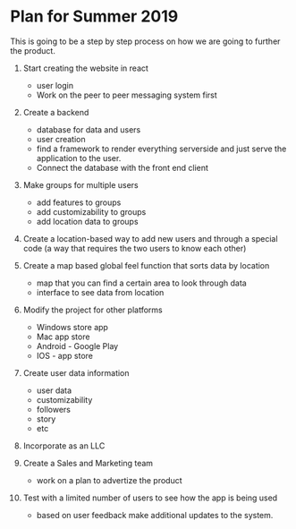 # Plan for Summer 2019
This is going to be a step by step process on how we are going to further the product.

1. Start creating the website in react
    * user login
    * Work on the peer to peer messaging system first
2. Create a backend
    * database for data and users
    * user creation
    * find a framework to render everything serverside and just serve the application to the user.
    * Connect the database with the front end client
3. Make groups for multiple users
    * add features to groups
    * add customizability to groups
    * add location data to groups
4. Create a location-based way to add new users and through a special code (a way that requires the two users to know each other)

5. Create a map based global feel function that sorts data by location
    * map that you can find a certain area to look through data
    * interface to see data from location
6. Modify the project for other platforms
    * Windows store app
    * Mac app store
    * Android - Google Play
    * IOS - app store
7. Create user data information
    * user data
    * customizability
    * followers
    * story
    * etc
8. Incorporate as an LLC

9. Create a Sales and Marketing team
    * work on a plan to advertize the product

10. Test with a limited number of users to see how the app is being used
    * based on user feedback make additional updates to the system.